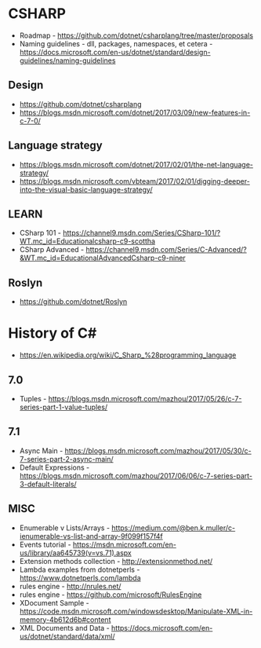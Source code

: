 # CSHARP

* Roadmap - https://github.com/dotnet/csharplang/tree/master/proposals
* Naming guidelines - dll, packages, namespaces, et cetera - https://docs.microsoft.com/en-us/dotnet/standard/design-guidelines/naming-guidelines

## Design

* https://github.com/dotnet/csharplang
* https://blogs.msdn.microsoft.com/dotnet/2017/03/09/new-features-in-c-7-0/

## Language strategy

* https://blogs.msdn.microsoft.com/dotnet/2017/02/01/the-net-language-strategy/
* https://blogs.msdn.microsoft.com/vbteam/2017/02/01/digging-deeper-into-the-visual-basic-language-strategy/

## LEARN

* CSharp 101 - https://channel9.msdn.com/Series/CSharp-101/?WT.mc_id=Educationalcsharp-c9-scottha
* CSharp Advanced - https://channel9.msdn.com/Series/C-Advanced/?&WT.mc_id=EducationalAdvancedCsharp-c9-niner

## Roslyn

* https://github.com/dotnet/Roslyn

# History of C#
* https://en.wikipedia.org/wiki/C_Sharp_%28programming_language 

## 7.0
* Tuples - https://blogs.msdn.microsoft.com/mazhou/2017/05/26/c-7-series-part-1-value-tuples/

## 7.1
* Async Main - https://blogs.msdn.microsoft.com/mazhou/2017/05/30/c-7-series-part-2-async-main/
* Default Expressions - https://blogs.msdn.microsoft.com/mazhou/2017/06/06/c-7-series-part-3-default-literals/

## MISC
* Enumerable v Lists/Arrays - https://medium.com/@ben.k.muller/c-ienumerable-vs-list-and-array-9f099f157f4f
* Events tutorial - https://msdn.microsoft.com/en-us/library/aa645739(v=vs.71).aspx
* Extension methods collection - http://extensionmethod.net/
* Lambda examples from dotnetperls - https://www.dotnetperls.com/lambda
* rules engine  - http://nrules.net/
* rules engine - https://github.com/microsoft/RulesEngine
* XDocument Sample - https://code.msdn.microsoft.com/windowsdesktop/Manipulate-XML-in-memory-4b612d6b#content
* XML Documents and Data - https://docs.microsoft.com/en-us/dotnet/standard/data/xml/

